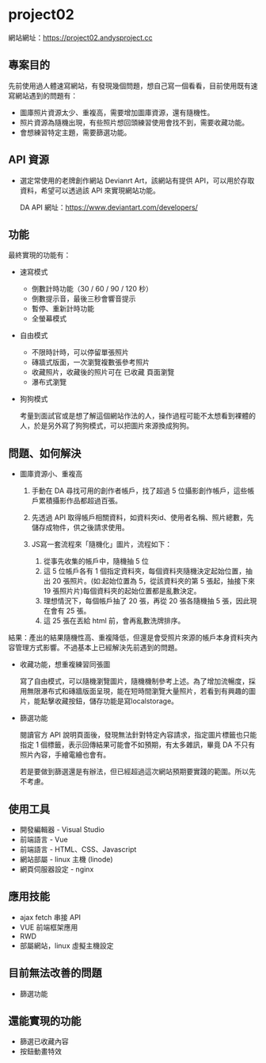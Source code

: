 # project02

網站網址：https://project02.andysproject.cc

## 專案目的 ##

先前使用過人體速寫網站，有發現幾個問題，想自己寫一個看看，目前使用既有速寫網站遇到的問題有：

- 圖庫照片資源太少、重複高，需要增加圖庫資源，還有隨機性。
- 照片資源為隨機出現，有些照片想回頭練習使用會找不到，需要收藏功能。
- 會想練習特定主題，需要篩選功能。

## API 資源 ##

- 選定常使用的老牌創作網站 Devianrt Art，該網站有提供 API，可以用於存取資料，希望可以透過該 API 來實現網站功能。

    DA API 網址：https://www.deviantart.com/developers/


## 功能 ##

最終實現的功能有：

- 速寫模式
  - 倒數計時功能（30 / 60 / 90 / 120 秒）
  - 倒數提示音，最後三秒會響音提示
  - 暫停、重新計時功能
  - 全螢幕模式
- 自由模式
  - 不限時計時，可以停留單張照片 
  - 磚牆式版面，一次瀏覽複數張參考照片 
  - 收藏照片，收藏後的照片可在 已收藏 頁面瀏覽
  - 瀑布式瀏覽
- 狗狗模式
  
  考量到面試官或是想了解這個網站作法的人，操作過程可能不太想看到裸體的人，於是另外寫了狗狗模式，可以把圖片來源換成狗狗。

## 問題、如何解決 ##

   - 圖庫資源小、重複高
     1. 手動在 DA 尋找可用的創作者帳戶，找了超過 5 位攝影創作帳戶，這些帳戶累積攝影作品都超過百張。
     2. 先透過 API 取得帳戶相關資料，如資料夾id、使用者名稱、照片總數，先儲存成物件，供之後請求使用。
     3. JS寫一套流程來「隨機化」圖片，流程如下：
        
         1.  從事先收集的帳戶中，隨機抽 5 位
         2.  這 5 位帳戶各有 1 個指定資料夾，每個資料夾隨機決定起始位置，抽出 20 張照片。(如:起始位置為 5，從該資料夾的第 5 張起，抽接下來 19 張照片片)每個資料夾的起始位置都是亂數決定。
         3.  理想情況下，每個帳戶抽了 20 張，再從 20 張各隨機抽 5 張，因此現在會有 25 張。
         4.  這 25 張在丟給 html 前，會再亂數洗牌排序。
   
結果：產出的結果隨機性高、重複降低，但還是會受照片來源的帳戶本身資料夾內容管理方式影響。不過基本上已經解決先前遇到的問題。



- 收藏功能，想重複練習同張圖

  寫了自由模式，可以隨機瀏覽圖片，隨機機制參考上述。為了增加流暢度，採用無限瀑布式和磚牆版面呈現，能在短時間瀏覽大量照片，若看到有興趣的圖片，能點擊收藏按鈕，儲存功能是寫localstorage。

- 篩選功能

   閱讀官方 API 說明頁面後，發現無法針對特定內容請求，指定圖片標籤也只能指定 1 個標籤，表示回傳結果可能會不如預期，有太多雜訊，畢竟 DA 不只有照片內容，手繪電繪也會有。

   若是要做到篩選還是有辦法，但已經超過這次網站預期要實踐的範圍。所以先不考慮。


## 使用工具 ##

- 開發編輯器 - Visual Studio
- 前端語言 - Vue
- 前端語言 - HTML、CSS、Javascript
- 網站部屬 - linux 主機 (linode)
- 網頁伺服器設定 - nginx 


## 應用技能 ##

- ajax fetch 串接 API
- VUE 前端框架應用
- RWD
- 部屬網站，linux 虛擬主機設定


## 目前無法改善的問題 ##

- 篩選功能

## 還能實現的功能 ##

- 篩選已收藏內容
- 按鈕動畫特效